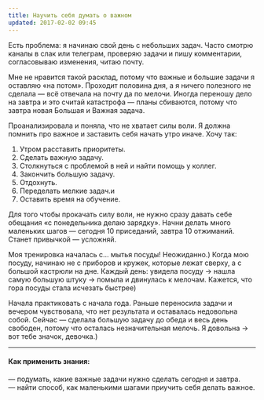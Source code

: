 ```yaml
---
title: Научить себя думать о важном
updated: 2017-02-02 09:45
---
```


<p>Есть проблема: я начинаю свой день с небольших задач. Часто смотрю каналы в слак или телеграм, проверяю задачи и пишу комментарии, согласовываю изменения, читаю почту. </p>

<p>Мне не нравится такой расклад, потому что важные и большие задачи я оставляю «на потом». Проходит половина дня, а я ничего полезного не сделала — всё отвечала на почту да по мелочи. Иногда переношу дело на завтра и это считай катастрофа —  планы сбиваются, потому что завтра новая Большая и Важная задача.</p>

Проанализировала и поняла, что не хватает силы воли. Я должна помнить про важное и заставить себя начать утро иначе. Хочу так:
<ol>
<li>Утром расставить приоритеты. </li>
<li>Сделать важную задачу. </li>
<li>Столкнуться с проблемой в ней и найти помощь у коллег. </li>
<li>Закончить большую задачу. </li>
<li>Отдохнуть. </li>
<li>Переделать мелкие задач.и </li>
<li>Оставить время на обучение.</li>
</ol>

<p>Для того чтобы прокачать силу воли, не нужно сразу давать себе обещания «с понедельника делаю зарядку». Начни делать много маленьких шагов — сегодня 10 приседаний, завтра 10 отжиманий. Станет привычкой — усложняй.</p>

<p>Моя тренировка началась с… мытья посуды! Неожиданно.) Когда мою посуду, начинаю не с приборов и кружек, которые лежат сверху, а с большой кастрюли на дне. Каждый день: увидела посуду → нашла самую большую штуку → помыла и двинулась к мелочам. Кажется, что гора посуды стала исчезать быстрее)</p>

<p>Начала практиковать с начала года. Раньше переносила задачи и вечером чувствовала, что нет результата и оставалась недовольна собой. Сейчас — сделала большую задачу до обеда и весь день свободен, потому что осталась незначительная мелочь. Я довольна → вот тебе значок, девочка.) </p>
<hr>
<h4>Как применить знания:</h4>
— подумать, какие важные задачи нужно сделать сегодня и завтра.<br>
— найти способ, как маленькими шагами приучить себя делать важное.

